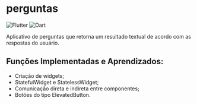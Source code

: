 # perguntas
![Flutter](https://img.shields.io/badge/Framework-Flutter-3cc6fd?logo=flutter)
![Dart](https://img.shields.io/badge/Language-Dart-0c458b?logo=dart)

Aplicativo de perguntas que retorna um resultado textual de acordo com as respostas do usuário.

## Funções Implementadas e Aprendizados:

- Criação de widgets;
- StatefulWidget e StatelessWidget;  
- Comunicação direta e indireta entre componentes;
- Botões do tipo ElevatedButton.
